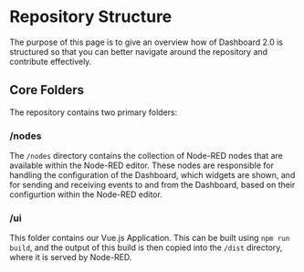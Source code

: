 # Repository Structure

The purpose of this page is to give an overview how of Dashboard 2.0 is structured so that you can better navigate around the repository and contribute effectively.

## Core Folders

The repository contains two primary folders:

### /nodes

The `/nodes` directory contains the collection of Node-RED nodes that are available within the Node-RED editor. These nodes are responsible for handling the configuration of the Dashboard, which widgets are shown, and for sending and receiving events to and from the Dashboard, based on their configurtion within the Node-RED editor.

### /ui

This folder contains our Vue.js Application. This can be built using `npm run build`, and the output of this build is then copied into the `/dist` directory, where it is served by Node-RED.

